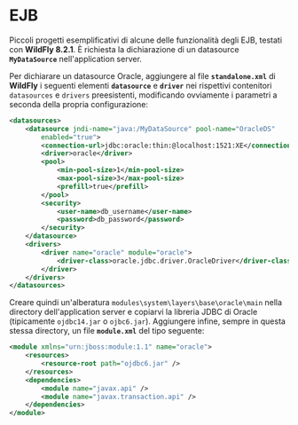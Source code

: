 # EJB
Piccoli progetti esemplificativi di alcune delle funzionalità degli EJB, testati con **WildFly 8.2.1**. &Egrave; richiesta la dichiarazione di un datasource **`MyDataSource`** nell'application server.

Per dichiarare un datasource Oracle, aggiungere al file **`standalone.xml`** di **WildFly** i seguenti elementi **`datasource`** e **`driver`** nei rispettivi contenitori `datasources` e `drivers` preesistenti, modificando ovviamente i parametri a seconda della propria configurazione:

```xml
<datasources>
	<datasource jndi-name="java:/MyDataSource" pool-name="OracleDS"
		enabled="true">
		<connection-url>jdbc:oracle:thin:@localhost:1521:XE</connection-url>
		<driver>oracle</driver>
		<pool>
			<min-pool-size>1</min-pool-size>
			<max-pool-size>3</max-pool-size>
			<prefill>true</prefill>
		</pool>
		<security>
			<user-name>db_username</user-name>
			<password>db_password</password>
		</security>
	</datasource>
	<drivers>
		<driver name="oracle" module="oracle">
			<driver-class>oracle.jdbc.driver.OracleDriver</driver-class>
		</driver>
	</drivers>
</datasources>
```

Creare quindi un'alberatura `modules\system\layers\base\oracle\main` nella directory dell'application server e copiarvi la libreria JDBC di Oracle (tipicamente `ojdbc14.jar` o `ojbc6.jar`). Aggiungere infine, sempre in questa stessa directory, un file **`module.xml`** del tipo seguente:

```xml
<module xmlns="urn:jboss:module:1.1" name="oracle">
	<resources>
		<resource-root path="ojdbc6.jar" />
	</resources>
	<dependencies>
		<module name="javax.api" />
		<module name="javax.transaction.api" />
	</dependencies>
</module>
```

